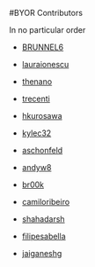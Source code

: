 #BYOR Contributors 

In no particular order

* [BRUNNEL6](https://github.com/BRUNNEL6)

* [lauraionescu](https://github.com/lauraionescu)

* [thenano](https://github.com/thenano)

* [trecenti](https://github.com/trecenti)

* [hkurosawa](https://github.com/hkurosawa)

* [kylec32](https://github.com/kylec32)

* [aschonfeld](https://github.com/aschonfeld)

* [andyw8](https://github.com/andyw8)

* [br00k](https://github.com/br00k)

* [camiloribeiro](https://github.com/camiloribeiro)

* [shahadarsh](https://github.com/shahadarsh)

* [filipesabella](https://github.com/filipesabella)

* [jaiganeshg](https://github.com/jaiganeshg)
